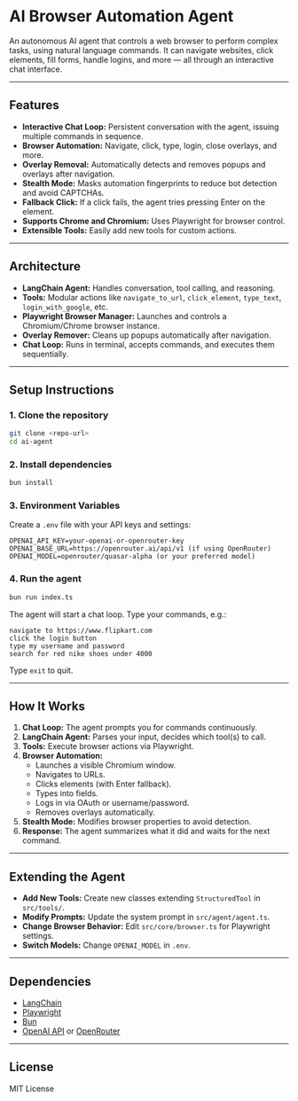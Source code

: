 # AI Browser Automation Agent

An autonomous AI agent that controls a web browser to perform complex tasks, using natural language commands. It can navigate websites, click elements, fill forms, handle logins, and more — all through an interactive chat interface.

---

## Features

- **Interactive Chat Loop:** Persistent conversation with the agent, issuing multiple commands in sequence.
- **Browser Automation:** Navigate, click, type, login, close overlays, and more.
- **Overlay Removal:** Automatically detects and removes popups and overlays after navigation.
- **Stealth Mode:** Masks automation fingerprints to reduce bot detection and avoid CAPTCHAs.
- **Fallback Click:** If a click fails, the agent tries pressing Enter on the element.
- **Supports Chrome and Chromium:** Uses Playwright for browser control.
- **Extensible Tools:** Easily add new tools for custom actions.

---

## Architecture

- **LangChain Agent:** Handles conversation, tool calling, and reasoning.
- **Tools:** Modular actions like `navigate_to_url`, `click_element`, `type_text`, `login_with_google`, etc.
- **Playwright Browser Manager:** Launches and controls a Chromium/Chrome browser instance.
- **Overlay Remover:** Cleans up popups automatically after navigation.
- **Chat Loop:** Runs in terminal, accepts commands, and executes them sequentially.

---

## Setup Instructions

### 1. Clone the repository

```bash
git clone <repo-url>
cd ai-agent
```

### 2. Install dependencies

```bash
bun install
```

### 3. Environment Variables

Create a `.env` file with your API keys and settings:

```
OPENAI_API_KEY=your-openai-or-openrouter-key
OPENAI_BASE_URL=https://openrouter.ai/api/v1 (if using OpenRouter)
OPENAI_MODEL=openrouter/quasar-alpha (or your preferred model)
```

### 4. Run the agent

```bash
bun run index.ts
```

The agent will start a chat loop. Type your commands, e.g.:

```
navigate to https://www.flipkart.com
click the login button
type my username and password
search for red nike shoes under 4000
```

Type `exit` to quit.

---

## How It Works

1. **Chat Loop:** The agent prompts you for commands continuously.
2. **LangChain Agent:** Parses your input, decides which tool(s) to call.
3. **Tools:** Execute browser actions via Playwright.
4. **Browser Automation:**
   - Launches a visible Chromium window.
   - Navigates to URLs.
   - Clicks elements (with Enter fallback).
   - Types into fields.
   - Logs in via OAuth or username/password.
   - Removes overlays automatically.
5. **Stealth Mode:** Modifies browser properties to avoid detection.
6. **Response:** The agent summarizes what it did and waits for the next command.

---

## Extending the Agent

- **Add New Tools:** Create new classes extending `StructuredTool` in `src/tools/`.
- **Modify Prompts:** Update the system prompt in `src/agent/agent.ts`.
- **Change Browser Behavior:** Edit `src/core/browser.ts` for Playwright settings.
- **Switch Models:** Change `OPENAI_MODEL` in `.env`.

---

## Dependencies

- [LangChain](https://github.com/hwchase17/langchain)
- [Playwright](https://playwright.dev/)
- [Bun](https://bun.sh/)
- [OpenAI API](https://platform.openai.com/) or [OpenRouter](https://openrouter.ai/)

---

## License

MIT License
